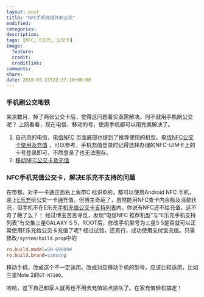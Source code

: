 ```yaml
---
layout: post
title: "NFC手机充值并刷公交"
modified:
categories: 
description:
tags: [NFC, E乐充, 公交卡]
image:
  feature:
  credit:
  creditlink:
comments:
share:
date: 2015-03-23T22:37:10+08:00
---
```


### 手机刷公交地铁

来京数月，掉了两张公交卡后，觉得这问题着实亟需解决。何不就用手机刷公交呢？
上网看看，现在电信、移动的号，使用手机都可以用完美解决了。

1. 自己用的电信，[电信NFC] 页面底部也提到了推荐使用的机型。[电信NFC公交卡使用及充值] ，可以参考，手机充值登录时记得选择办理的NFC-UIM卡上的卡号登录即可，不然登录了也无法圈存。
2. [移动NFC公交卡及充值]

### NFC手机充值公交卡，解决E乐充不支持的问题

在帝都，对于一卡通正面右上角带C 标识©的，都可以使用Android NFC 手机，装上[E乐充]给公交一卡通充值。但博主奇葩了，虽然能用NFC查卡内余额及消费状况，但手机不在E乐充[手机充值公交卡支持列表]内。你说有NFC还不给充值，这不奇了葩了么？！
经过博主苦苦寻觅，发现“电信NFC 推荐机型”与“E乐充手机支持列表”有交集三星GALAXY S 5，ROOT后，修改手机型号为三星S 5是否就可以正常使用E乐充给公交卡充值了呢? 经过试验，还真行，成功使用支付宝充值。只需修改`/system/build.prop`中的

```ini
ro.build.model=SM-G9009W
ro.build.brand=samsung
```

移动手机，改成这个不一定适用。改成对应移动手机的型号，应该比较适用，比如三星Note 2的`GT-N7100`。

哈哈，这下自己和家人就再也不用去充值站点排队了。在家充值轻松搞定！

[电信NFC]: http://nfc.189.cn
[电信NFC公交卡使用及充值]: http://nfc.189.cn/ct_bus.html
[移动NFC公交卡及充值]: http://tech.sina.com.cn/mobile/n/2014-02-21/08269180354.shtml
[手机充值公交卡支持列表]: http://www.hzt360.com/beijing/nfclist.html
[E乐充]: http://www.hzt360.com/download
